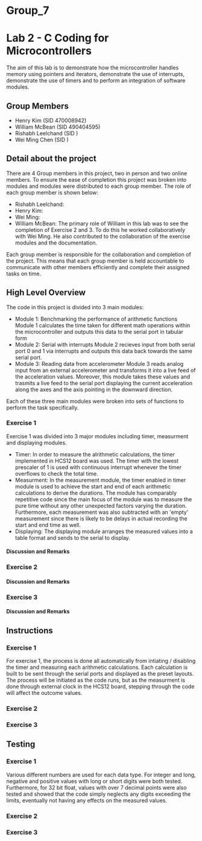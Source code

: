# Group_7
# Lab 2 - C Coding for Microcontrollers

The aim of this lab is to demonstrate how the microcontroller handles memory using pointers and iterators, demonstrate the use of interrupts, demonstrate the use of timers and to perform an integration of software modules.

## Group Members

- Henry Kim (SID 470008942)
- William McBean (SID 490404595)
- Rishabh Leelchand (SID )
- Wei Ming Chen (SID )

## Detail about the project

There are 4 Group members in this project, two in person and two online members. To ensure the ease of completion this project was broken into modules and modules were distributed to each group member. The role of each group member is shown below:

- Rishabh Leelchand:
- Henry Kim:
- Wei Ming:
- William McBean: The primary role of William in this lab was to see the completion of Exercise 2 and 3. To do this he worked collaboratively with Wei Ming. He also contributed to the collaboration of the exercise modules and the documentation. 

Each group member is responsible for the collaboration and completion of the project. This means that each group member is held accountable to communicate with other members efficiently and complete their assigned tasks on time.

## High Level Overview

The code in this project is divided into 3 main modules:
- Module 1: Benchmarking the performance of arithmetic functions
Module 1 calculates the time taken for different math operations within the microcontroller and outputs this data to the serial port in tabular form
- Module 2: Serial with interrupts
Module 2 recieves input from both serial port 0 and 1 via interrupts and outputs this data back towards the same serial port.
- Module 3: Reading data from accelerometer
Module 3 reads analog input from an external accelerometer and transforms it into a live feed of the acceleration values. Moreover, this module takes these values and trasmits a live feed to the serial port displaying the current acceleration along the axes and the axis pointing in the downward direction.

Each of these three main modules were broken into sets of functions to perform the task specifically.

### Exercise 1

Exercise 1 was divided into 3 major modules including timer, measurment and displaying modules.
- Timer: In order to measure the alrithmetic calculations, the timer implemented in HCS12 board was used. The timer with the lowest prescaler of 1 is used with continuous interrupt whenever the timer overflows to check the total time. 
- Measurment: In the measurement module, the timer enabled in timer module is used to achieve the start and end of each arithmetic calculations to derive the durations. The module has comparably repetitive code since the main focus of the module was to measure the pure time without any other unexpected factors varying the duration. Furthermore, each measurement was also subtracted with an 'empty' measurement since there is likely to be delays in actual recording the start and end time as well.
- Displaying: The displaying module arranges the measured values into a table format and sends to the serial to display.

#### Discussion and Remarks


### Exercise 2


#### Discussion and Remarks


### Exercise 3


#### Discussion and Remarks



## Instructions

### Exercise 1

For exercise 1, the process is done all automatically from intiating / disabling the timer and measuring each arithmetic calculations. Each calculation is built to be sent through the serial ports and displayed as the preset layouts. The process will be initiated as the code runs, but as the measurment is done through external clock in the HCS12 board, stepping through the code will affect the outcome values.

### Exercise 2


### Exercise 3



## Testing


### Exercise 1

Various different numbers are used for each data type. For integer and long, negative and positive values with long or short digits were both tested. Furthermore, for 32 bit float, values with over 7 decimal points were also tested and showed that the code simply neglects any digits exceeding the limits, eventually not having any effects on the measured values.

### Exercise 2


### Exercise 3


